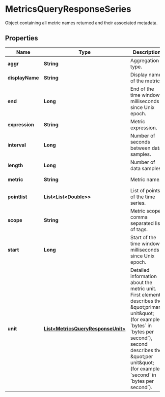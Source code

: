 

# MetricsQueryResponseSeries

Object containing all metric names returned and their associated metadata.
## Properties

Name | Type | Description | Notes
------------ | ------------- | ------------- | -------------
**aggr** | **String** | Aggregation type. |  [optional] [readonly]
**displayName** | **String** | Display name of the metric. |  [optional] [readonly]
**end** | **Long** | End of the time window, milliseconds since Unix epoch. |  [optional] [readonly]
**expression** | **String** | Metric expression. |  [optional] [readonly]
**interval** | **Long** | Number of seconds between data samples. |  [optional] [readonly]
**length** | **Long** | Number of data samples. |  [optional] [readonly]
**metric** | **String** | Metric name. |  [optional] [readonly]
**pointlist** | **List&lt;List&lt;Double&gt;&gt;** | List of points of the time series. |  [optional] [readonly]
**scope** | **String** | Metric scope, comma separated list of tags. |  [optional] [readonly]
**start** | **Long** | Start of the time window, milliseconds since Unix epoch. |  [optional] [readonly]
**unit** | [**List&lt;MetricsQueryResponseUnit&gt;**](MetricsQueryResponseUnit.md) | Detailed information about the metric unit. First element describes the \&quot;primary unit\&quot; (for example, &#x60;bytes&#x60; in &#x60;bytes per second&#x60;), second describes the \&quot;per unit\&quot; (for example, &#x60;second&#x60; in &#x60;bytes per second&#x60;). |  [optional] [readonly]



